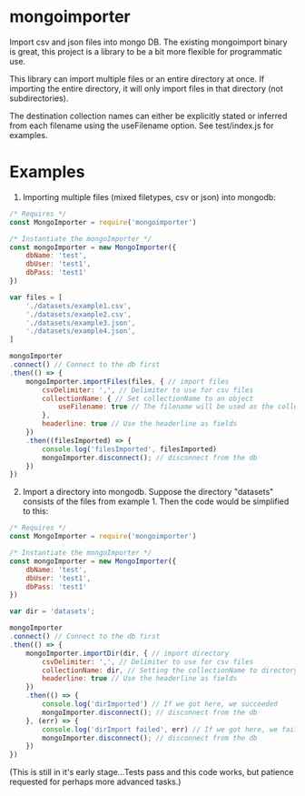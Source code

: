 # mongoimporter
Import csv and json files into mongo DB. The existing mongoimport binary is great, this project is a library to be a bit more flexible for programmatic use.

This library can import multiple files or an entire directory at once. If importing the entire directory, it will only import files in that directory (not subdirectories).

The destination collection names can either be explicitly stated or inferred from each filename using the useFilename option. See test/index.js for examples.

# Examples
1. Importing multiple files (mixed filetypes, csv or json) into mongodb:
```javascript
/* Requires */
const MongoImporter = require('mongoimporter')

/* Instantiate the mongoImporter */
const mongoImporter = new MongoImporter({
    dbName: 'test',
    dbUser: 'test1',
    dbPass: 'test1'
})

var files = [
    './datasets/example1.csv',
    './datasets/example2.csv',
    './datasets/example3.json',
    './datasets/example4.json',
]

mongoImporter
.connect() // Connect to the db first
.then(() => {
    mongoImporter.importFiles(files, { // import files
        csvDelimiter: ',', // Delimiter to use for csv files
        collectionName: { // Set collectionName to an object
            useFilename: true // The filename will be used as the collectionName
        },
        headerline: true // Use the headerline as fields
    })
    .then((filesImported) => {
        console.log('filesImported', filesImported)
        mongoImporter.disconnect(); // disconnect from the db
    })
})
```

2. Import a directory into mongodb. Suppose the directory "datasets" consists of the files from example 1. Then the code would be simplified to this:
```javascript
/* Requires */
const MongoImporter = require('mongoimporter')

/* Instantiate the mongoImporter */
const mongoImporter = new MongoImporter({
    dbName: 'test',
    dbUser: 'test1',
    dbPass: 'test1'
})

var dir = 'datasets';

mongoImporter
.connect() // Connect to the db first
.then(() => {
    mongoImporter.importDir(dir, { // import directory
        csvDelimiter: ',', // Delimiter to use for csv files
        collectionName: dir, // Setting the collectionName to directory name explicitly (but it can be any string you want)
        headerline: true // Use the headerline as fields
    })
    .then(() => {
        console.log('dirImported') // If we got here, we succeeded
        mongoImporter.disconnect(); // disconnect from the db
    }, (err) => {
        console.log('dirImport failed', err) // If we got here, we failed...read the err.
        mongoImporter.disconnect(); // disconnect from the db
    })
})
```

(This is still in it's early stage...Tests pass and this code works, but patience requested for perhaps more advanced tasks.)
